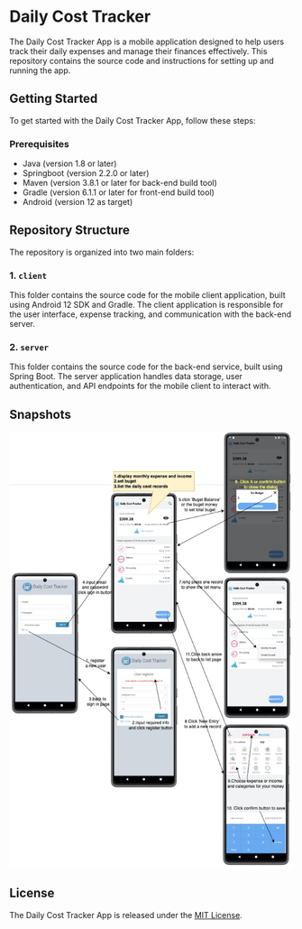 # Daily Cost Tracker
The Daily Cost Tracker App is a mobile application designed to help users track their daily expenses and manage their finances effectively. This repository contains the source code and instructions for setting up and running the app.
## Getting Started
To get started with the Daily Cost Tracker App, follow these steps:
### Prerequisites
- Java (version 1.8 or later)
- Springboot  (version 2.2.0 or later)
- Maven (version 3.8.1 or later for back-end build tool)
- Gradle (version 6.1.1 or later for front-end build tool)
- Android (version 12 as target)
## Repository Structure

The repository is organized into two main folders:

### 1. `client`

This folder contains the source code for the mobile client application, built using Android 12 SDK and Gradle. The client application is responsible for the user interface, expense tracking, and communication with the back-end server.

### 2. `server`

This folder contains the source code for the back-end service, built using Spring Boot. The server application handles data storage, user authentication, and API endpoints for the mobile client to interact with.

## Snapshots
![wireframe_v1](snapshots/wireframe_V1.jpeg)
## License

The Daily Cost Tracker App is released under the [MIT License](LICENSE).